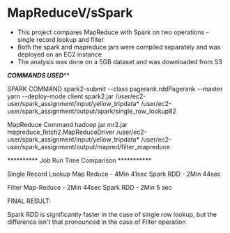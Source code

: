 # MapReduceV/sSpark
* This project compares MapReduce with Spark on two operations - single record lookup and filter
* Both the spark and mapreduce jars were compiled separately and was deployed on an EC2 instance
* The analysis was done on a 5GB dataset and was downloaded from S3


*******COMMANDS USED*********

SPARK COMMAND
spark2-submit --class pagerank.rddPagerank --master yarn --deploy-mode client spark2.jar /user/ec2-user/spark_assignment/input/yellow_tripdata* /user/ec2-user/spark_assignment/output/spark/single_row_lookup82

MapReduce Command
hadoop jar mr2.jar mapreduce_fetch2.MapReduceDriver /user/ec2-user/spark_assignment/input/yellow_tripdata* /user/ec2-user/spark_assignment/output/mapred/filter_mapreduce


********** Job Run Time Comparison ***********
 
Single Record Lookup 
Map Reduce - 4Min 41sec
Spark RDD - 2Min 44sec

Filter 
Map-Reduce - 2Min 44sec 
Spark RDD - 2Min 5 sec

FINAL RESULT:

Spark RDD is significantly faster in the case of single row lookup, but the difference isn't that pronounced in the case of Filter operation

